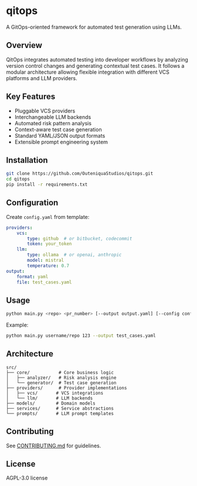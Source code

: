 # qitops

A GitOps-oriented framework for automated test generation using LLMs.

## Overview
QitOps integrates automated testing into developer workflows by analyzing version control changes and generating contextual test cases. It follows a modular architecture allowing flexible integration with different VCS platforms and LLM providers.

## Key Features
- Pluggable VCS providers
- Interchangeable LLM backends
- Automated risk pattern analysis
- Context-aware test case generation
- Standard YAML/JSON output formats
- Extensible prompt engineering system

## Installation

```bash
git clone https://github.com/OuteniquaStudios/qitops.git
cd qitops
pip install -r requirements.txt
```

## Configuration

Create `config.yaml` from template:

```yaml
providers:
    vcs:
        type: github  # or bitbucket, codecommit
        token: your_token
    llm:
        type: ollama  # or openai, anthropic
        model: mistral
        temperature: 0.7
output:
    format: yaml
    file: test_cases.yaml
```

## Usage

```bash
python main.py <repo> <pr_number> [--output output.yaml] [--config config.yaml]
```

Example:
```bash
python main.py username/repo 123 --output test_cases.yaml
```

## Architecture

```
src/
├── core/           # Core business logic
│   ├── analyzer/   # Risk analysis engine
│   └── generator/  # Test case generation
├── providers/      # Provider implementations
│   ├── vcs/       # VCS integrations
│   └── llm/       # LLM backends
├── models/        # Domain models
├── services/      # Service abstractions
└── prompts/       # LLM prompt templates
```

## Contributing
See [CONTRIBUTING.md](CONTRIBUTING.md) for guidelines.

## License

AGPL-3.0 license